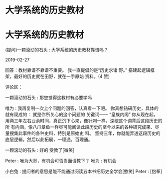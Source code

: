 # 大学系统的历史教材

# 大学系统的历史教材

(提问)一颗滚动的石头 : 大学系统的历史教材靠谱吗？

2019-02-27

回答：教材靠谱不靠谱不重要。 我一直提倡的是“历史求诸 野。” 搭建起逻辑框架，最好的历史就在田野，就在一手原始 资料。(4 赞)

评论区：

一颗滚动的石头 : 那您觉得这教材有必要学吗

唯为 : 我再复制一次上个问题的回答，认真看一下吧。 你真想钻研历史，具体的就有现成的： 就是你所关心的这个问题的 关键词—— “皇族内阁” 你从现在起，用两三年左右业余时间，真正沉下心来，像针刺一样，深挖这个词背后这段历史的所 有内涵，像八爪章鱼一样尽可能阅读此段历史的至今以来的各种研究成果、尽量搜集此事件的各种史料，特别是原始史 料。 坚持三年，你就能弄透这段历史的底层逻辑，然后以此拓展，一理通，百理通。

一颗滚动的石头 : 好的 受教了[微笑]

Peter : 唯为大哥，有机会可否当面请教下？ 唯为 : 有机会

小白兔 : 提问者的意思是能不能通过阅读五本书把历史全学会[憨笑] Peter : [抱拳]